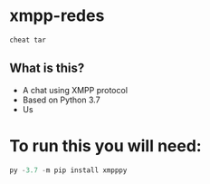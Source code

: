 # xmpp-redes

```sh
cheat tar
```

## What is this? 
- A chat using XMPP protocol
- Based on Python 3.7
- Us

# To run this you will need:
```py -3.7 -m pip install slixxmpp
py -3.7 -m pip install xmpppy
```
